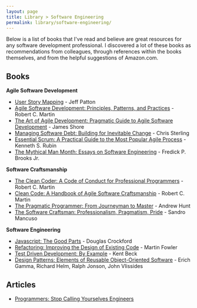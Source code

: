 ```yaml
---
layout: page
title: Library > Software Engineering
permalink: library/software-engineering/
---
```


Below is a list of books that I've read and believe are great resources for any software development professional.  I discovered a lot of these books as recommendations from colleagues, through references within the books themselves, and from the helpful suggestions of Amazon.com.

## Books

**Agile Software Development**

- [User Story Mapping](http://jpattonassociates.com/user-story-mapping/) - Jeff Patton
- [Agile Software Development: Principles, Patterns, and Practices](https://www.amazon.com/Software-Development-Principles-Patterns-Practices/dp/0135974445) - Robert C. Martin
- [The Art of Agile Development: Pragmatic Guide to Agile Software Development](https://www.amazon.com/Art-Agile-Development-Pragmatic-Software/dp/0596527675) - James Shore
- [Managing Software Debt: Building for Inevitable Change](https://www.amazon.com/Managing-Software-Debt-Inevitable-Development/dp/0321948610) - Chris Sterling
- [Essential Scrum: A Practical Guide to the Most Popular Agile Process](https://www.amazon.com/Essential-Scrum-Practical-Addison-Wesley-Signature/dp/0137043295) - Kenneth S. Rubin
- [The Mythical Man Month: Essays on Software Engineering](https://www.amazon.com/Mythical-Man-Month-Software-Engineering-Anniversary/dp/0201835959) - Fredick P. Brooks Jr.

**Software Craftsmanship**

- [The Clean Coder: A Code of Conduct for Professional Programmers](https://www.amazon.com/Clean-Coder-Conduct-Professional-Programmers/dp/0137081073) - Robert C. Martin
- [Clean Code: A Handbook of Agile Software Craftsmanship](https://www.amazon.com/Clean-Code-Handbook-Software-Craftsmanship/dp/0132350882) - Robert C. Martin
- [The Pragmatic Programmer: From Journeyman to Master](https://www.amazon.com/Pragmatic-Programmer-Journeyman-Master/dp/020161622X) - Andrew Hunt
- [The Software Craftsman: Professionalism, Pragmatism, Pride](https://www.amazon.com/Software-Craftsman-Professionalism-Pragmatism-Robert/dp/0134052501/) - Sandro Mancuso

**Software Engineering**

- [Javascript: The Good Parts](https://www.amazon.com/JavaScript-Good-Parts-Douglas-Crockford/dp/0596517742) - Douglas Crockford
- [Refactoring: Improving the Design of Existing Code](https://www.amazon.com/Refactoring-Improving-Design-Existing-Code/dp/0201485672) - Martin Fowler
- [Test Driven Development: By Example](https://www.amazon.com/Test-Driven-Development-Kent-Beck/dp/0321146530) - Kent Beck
- [Design Patterns: Elements of Reusable Object-Oriented Software](https://www.amazon.com/Design-Patterns-Elements-Reusable-Object-Oriented/dp/0201633612) - Erich Gamma, Richard Helm, Ralph Jonson, John Vlissides

## Articles
- [Programmers: Stop Calling Yourselves Engineers](https://www.theatlantic.com/technology/archive/2015/11/programmers-should-not-call-themselves-engineers/414271/)
